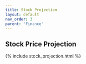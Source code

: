 ```yaml
---
title: Stock Projection
layout: default
nav_order: 3
parent: "Finance"
---
```


## Stock Price Projection

{% include stock_projection.html %}